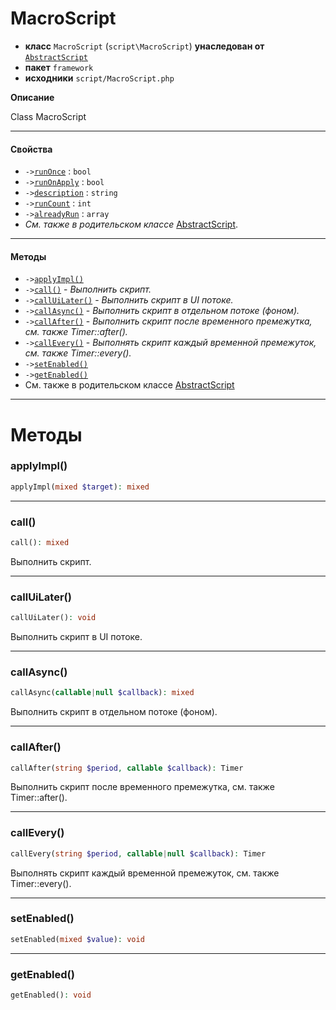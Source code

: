 # MacroScript

- **класс** `MacroScript` (`script\MacroScript`) **унаследован от** [`AbstractScript`](https://github.com/jphp-compiler/develnext/blob/master/dn-app-framework/api-docs/classes/php/gui/framework/AbstractScript.ru.md)
- **пакет** `framework`
- **исходники** `script/MacroScript.php`

**Описание**

Class MacroScript

---

#### Свойства

- `->`[`runOnce`](#prop-runonce) : `bool`
- `->`[`runOnApply`](#prop-runonapply) : `bool`
- `->`[`description`](#prop-description) : `string`
- `->`[`runCount`](#prop-runcount) : `int`
- `->`[`alreadyRun`](#prop-alreadyrun) : `array`
- *См. также в родительском классе* [AbstractScript](https://github.com/jphp-compiler/develnext/blob/master/dn-app-framework/api-docs/classes/php/gui/framework/AbstractScript.ru.md).

---

#### Методы

- `->`[`applyImpl()`](#method-applyimpl)
- `->`[`call()`](#method-call) - _Выполнить скрипт._
- `->`[`callUiLater()`](#method-calluilater) - _Выполнить скрипт в UI потоке._
- `->`[`callAsync()`](#method-callasync) - _Выполнить скрипт в отдельном потоке (фоном)._
- `->`[`callAfter()`](#method-callafter) - _Выполнить скрипт после временного премежутка, см. также Timer::after()._
- `->`[`callEvery()`](#method-callevery) - _Выполнять скрипт каждый временной премежуток, см. также Timer::every()._
- `->`[`setEnabled()`](#method-setenabled)
- `->`[`getEnabled()`](#method-getenabled)
- См. также в родительском классе [AbstractScript](https://github.com/jphp-compiler/develnext/blob/master/dn-app-framework/api-docs/classes/php/gui/framework/AbstractScript.ru.md)

---
# Методы

<a name="method-applyimpl"></a>

### applyImpl()
```php
applyImpl(mixed $target): mixed
```

---

<a name="method-call"></a>

### call()
```php
call(): mixed
```
Выполнить скрипт.

---

<a name="method-calluilater"></a>

### callUiLater()
```php
callUiLater(): void
```
Выполнить скрипт в UI потоке.

---

<a name="method-callasync"></a>

### callAsync()
```php
callAsync(callable|null $callback): mixed
```
Выполнить скрипт в отдельном потоке (фоном).

---

<a name="method-callafter"></a>

### callAfter()
```php
callAfter(string $period, callable $callback): Timer
```
Выполнить скрипт после временного премежутка, см. также Timer::after().

---

<a name="method-callevery"></a>

### callEvery()
```php
callEvery(string $period, callable|null $callback): Timer
```
Выполнять скрипт каждый временной премежуток, см. также Timer::every().

---

<a name="method-setenabled"></a>

### setEnabled()
```php
setEnabled(mixed $value): void
```

---

<a name="method-getenabled"></a>

### getEnabled()
```php
getEnabled(): void
```
